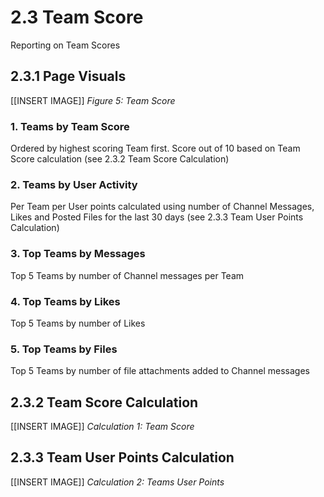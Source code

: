 # 2.3 Team Score
Reporting on Team Scores

## 2.3.1 Page Visuals


[[INSERT IMAGE]]
*Figure 5: Team Score*


### 1.	Teams by Team Score
Ordered by highest scoring Team first. Score out of 10 based on Team Score calculation (see 2.3.2 Team Score Calculation)

### 2.	Teams by User Activity 
Per Team per User points calculated using number of Channel Messages, Likes and Posted Files for the last 30 days (see 2.3.3 Team User Points Calculation)

### 3.	Top Teams by Messages
Top 5 Teams by number of Channel messages per Team

### 4.	Top Teams by Likes
Top 5 Teams by number of Likes

### 5.	Top Teams by Files
Top 5 Teams by number of file attachments added to Channel messages


## 2.3.2 Team Score Calculation


[[INSERT IMAGE]]
*Calculation 1: Team Score*


## 2.3.3  Team User Points Calculation 


[[INSERT IMAGE]]
*Calculation 2: Teams User Points*
